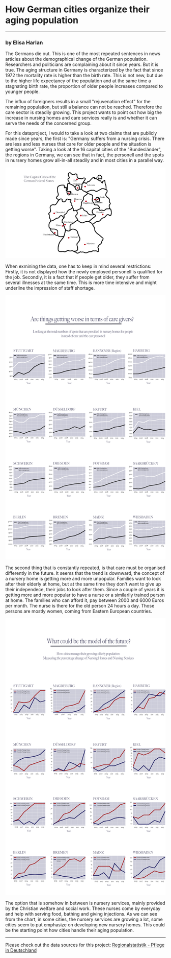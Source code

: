 # How German cities organize their aging population

----------------------------------------

### by Elisa Harlan

The Germans die out. This is one of the most repeated sentences in news articles about the demographical change of the German population. Researchers and politicians are complaining about it since years. But it is true. The aging structure in Germany is characterized by the fact that since 1972 the mortality rate is higher than the birth rate. This is not new, but due to the higher life expectancy of the population and at the same time a stagnating birth rate, the proportion of older people increases compared to younger people.

The influx of foreigners results in a small "rejuvenation effect" for the remaining population, but still a balance can not be reached. Therefore the care sector is steadily growing. This project wants to point out how big the increase in nursing homes and care services really is and whether it can serve the needs of the concerned group.

For this dataproject, I would to take a look at two claims that are publicly made since years, the first is:
"Germany suffers from a nursing crisis. There are less and less nurses that care for older people and the situation is getting worse".
Taking a look at the 16 capital cities of the "Bundesländer", the regions in Germany, we can see that in fact, the personell and the spots in nursery homes grow all-in-all steadily and in most cities in a parallel way. 

![](Germany_map.png)

When exmining the data, one has to keep in mind several restrictions:  Firstly, it is not displayed how the newly employed personell is qualified for the job. Secondly, it is a fact that if people get older, they suffer from several illnesses at the same time. This is more time intensive and might underline the impression of staff shortage.

![](Sammlung_PflegeH_vs_Plaetze_PflegeH_absolut.png)


The second thing that is constantly repeated, is that care must be organised differently in the future. It seems that the trend is downward, the concept of a nursery home is getting more and more unpopular. Families want to look after their elderly at home, but at the same time they don't want to give up their independece, their jobs to look after them. Since a couple of years it is getting more and more popular to have a nurse or a similarily trained person at home. The families who can afford it, pay between 2000 and 6000 Euros per month. The nurse is there for the old person 24 hours a day. Those persons are mostly women, coming from Eastern European countries.

![](Sammlung_pct_change_PflegeH_vs_PflegeD.png)

The option that is somehow in between is nursery services, mainly provided by the Christian welfare and social work. These nurses come by everyday and help with serving food, bathing and giving injections. As we can see from the chart, in some cities, the nursery services are growing a lot, some cities seem to put emphasize on developing new nursery homes. 
This could be the starting point how cities handle their aging population. 

----------------------------------------

Please check out the data sources for this project: 
[Regionalstatistik - Pflege in Deutschland](https://www.regionalstatistik.de/genesis/online;jsessionid=810ED86C52BC37DAB3BDDAEF3AFC7CF4.reg3?sequenz=statistikTabellen&selectionname=22411)



